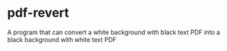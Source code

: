 # pdf-revert
A program that can convert a white background with black text PDF into a black background with white text PDF

